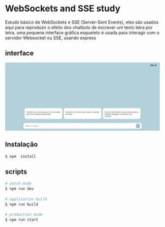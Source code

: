 # WebSockets and SSE study

Estudo básico de WebSockets e SSE (Server-Sent Events), eles são usados aqui para reproduzir o efeito dos chatbots de escrever um texto letra por letra. uma pequena interface gráfica esqueleto é usada para interagir com o servidor Websocket ou SSE, usando express

## interface
<img src="assets/screenshot.png" />
  
    
## Instalação
```bash
$ npm  install
```

## scripts
```bash
# watch mode
$ npm run dev

# application build
$ npm run build

# production mode
$ npm run start
```